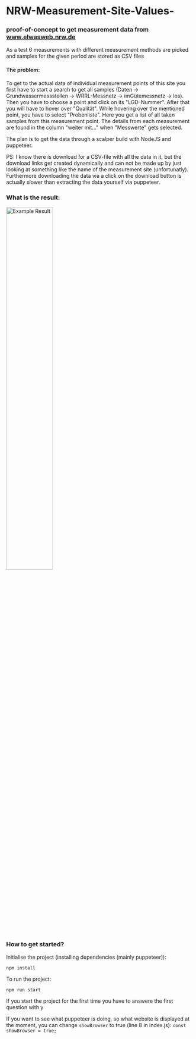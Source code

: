 # NRW-Measurement-Site-Values-

### proof-of-concept to get measurement data from www.elwasweb.nrw.de

As a test 6 measurements with different measurement methods are picked and samples for the given period are stored as CSV files

#### The problem:
To get to the actual data of individual measurement points of this site you first have to start a search to get all samples (Daten -> Grundwassermessstellen -> WRRL-Messnetz -> imGütemessnetz -> los). 
Then you have to choose a point and click on its "LGD-Nummer".
After that you will have to hover over "Qualität".
While hovering over the mentioned point, you have to select "Probenliste".
Here you get a list of all taken samples from this measurement point.
The details from each measurement are found in the column "weiter mit..." when "Messwerte" gets selected.

The plan is to get the data through a scalper build with NodeJS and puppeteer.

PS: I know there is download for a CSV-file with all the data in it, but the download links get created dynamically and can not be made up by just looking at something like the name of the measurement site (unfortunatly).
    Furthermore downloading the data via a click on the download button is actually slower than extracting the data yourself via puppeteer.

### What is the result:
<img src="https://raw.githubusercontent.com/SirSundays/NRW-Measurement-Site-Values-/master/screenshots/example-01.png" style="width: 50%" alt="Example Result"/>

### How to get started?
Initialise the project (installing dependencies (mainly puppeteer)):
```
npm install
```
To run the project:
```
npm run start 
```
If you start the project for the first time you have to answere the first question with y


If you want to see what puppeteer is doing, so what website is displayed at the moment, you can change `showBrowser` to true (line 8 in index.js):
`const showBrowser = true;`
